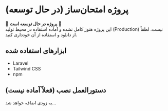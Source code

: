# پروژه امتحان‌ساز (در حال توسعه)

🚧 **پروژه در حال توسعه است** 🚧  
این پروژه هنوز کامل نشده و آماده استفاده در محیط تولید (Production) نیست. لطفاً از دانلود و استفاده از آن خودداری کنید.

## ابزارهای استفاده شده
-  Laravel
- Tailwind CSS 
- npm 

## دستورالعمل نصب (فعلاً آماده نیست)
به زودی اضافه خواهد شد...
